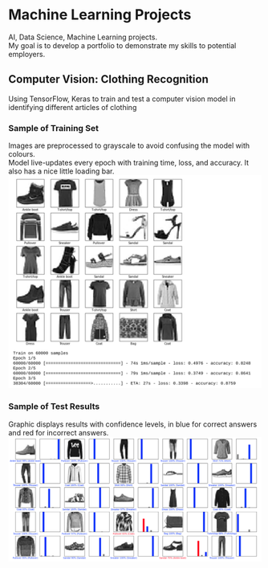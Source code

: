 # Machine Learning Projects
AI, Data Science, Machine Learning projects.  
My goal is to develop a portfolio to demonstrate my skills to potential employers.

## Computer Vision: Clothing Recognition
Using TensorFlow, Keras to train and test a computer vision model in identifying different articles of clothing

### Sample of Training Set  
Images are preprocessed to grayscale to avoid confusing the model with colours.  
Model live-updates every epoch with training time, loss, and accuracy. It also has a nice little loading bar.
![Sample of training set](ClothingRecognition_Training.png "Training Set")  

### Sample of Test Results
Graphic displays results with confidence levels, in blue for correct answers and red for incorrect answers.
![Sample of test set](ClothingRecognition_TestResults.png "Test Set")
